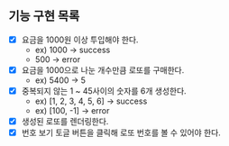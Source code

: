 ## 기능 구현 목록

- [x] 요금을 1000원 이상 투입해야 한다.
  - ex) 1000 -> success
  - 500 -> error
- [x] 요금을 1000으로 나눈 개수만큼 로또를 구매한다.
  - ex) 5400 -> 5
- [x] 중복되지 않는 1 ~ 45사이의 숫자를 6개 생성한다.
  - ex) [1, 2, 3, 4, 5, 6] -> success
  - ex) [100, -1] -> error
- [x] 생성된 로또를 렌더링한다.
- [x] 번호 보기 토글 버튼을 클릭해 로또 번호를 볼 수 있어야 한다.
